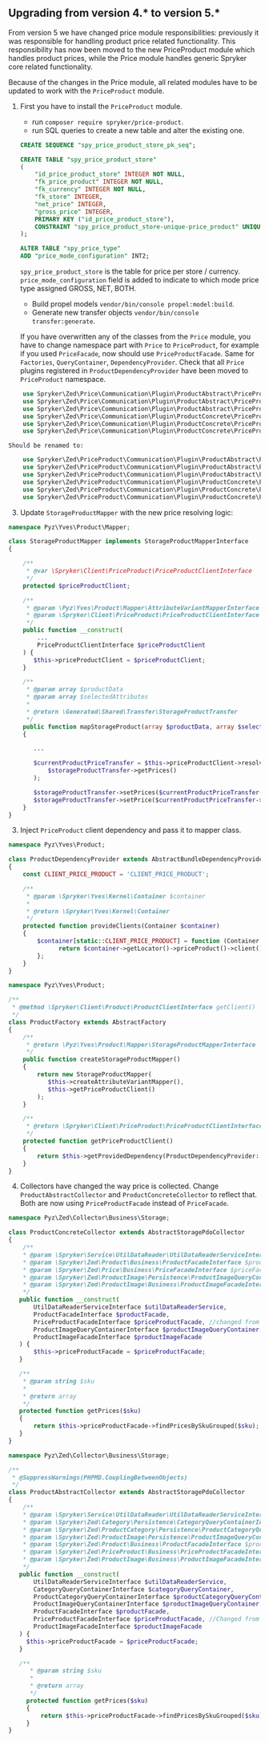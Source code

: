 

## Upgrading from version 4.* to version 5.*

From version 5 we have changed price module responsibilities: previously it was responsible for handling product price related functionality. This responsibility has now been moved to the new PriceProduct module which handles product prices, while the Price module handles generic Spryker core related functionality.

Because of the changes in the Price module, all related modules have to be updated to work with the `PriceProduct` module.

1. First you have to install the `PriceProduct` module.

   * run `composer require spryker/price-product`.
   * run SQL queries to create a new table and alter the existing one.

    ```sql
    CREATE SEQUENCE "spy_price_product_store_pk_seq";

    CREATE TABLE "spy_price_product_store"
    (
        "id_price_product_store" INTEGER NOT NULL,
        "fk_price_product" INTEGER NOT NULL,
        "fk_currency" INTEGER NOT NULL,
        "fk_store" INTEGER,
        "net_price" INTEGER,
        "gross_price" INTEGER,
        PRIMARY KEY ("id_price_product_store"),
        CONSTRAINT "spy_price_product_store-unique-price_product" UNIQUE ("fk_currency","fk_price_product","fk_store")
    );

    ALTER TABLE "spy_price_type"
    ADD "price_mode_configuration" INT2;
    ```

    `spy_price_product_store` is the table for price per store / currency. `price_mode_configuration` field is added to indicate to which mode price type assigned GROSS, NET, BOTH.
   * Build propel models `vendor/bin/console propel:model:build`.
   * Generate new transfer objects `vendor/bin/console transfer:generate`.

    If you have overwritten any of the classes from the `Price` module, you have to change namespace part with `Price` to `PriceProduct`, for example if you used `PriceFacade`, now should use `PriceProductFacade`. Same for `Factories`, `QueryContainer`, `DependencyProvider`.
    Check that all `Price` plugins registered in `ProductDependencyProvider` have been moved to `PriceProduct` namespace.
```php
    use Spryker\Zed\Price\Communication\Plugin\ProductAbstract\PriceProductAbstractAfterCreatePlugin;
    use Spryker\Zed\Price\Communication\Plugin\ProductAbstract\PriceProductAbstractAfterUpdatePlugin;
    use Spryker\Zed\Price\Communication\Plugin\ProductAbstract\PriceProductAbstractReadPlugin;
    use Spryker\Zed\Price\Communication\Plugin\ProductConcrete\PriceProductConcreteAfterCreatePlugin;
    use Spryker\Zed\Price\Communication\Plugin\ProductConcrete\PriceProductConcreteAfterUpdatePlugin;
    use Spryker\Zed\Price\Communication\Plugin\ProductConcrete\PriceProductConcreteReadPlugin;
```
    Should be renamed to:

```php
    use Spryker\Zed\PriceProduct\Communication\Plugin\ProductAbstract\PriceProductAbstractAfterCreatePlugin;
    use Spryker\Zed\PriceProduct\Communication\Plugin\ProductAbstract\PriceProductAbstractAfterUpdatePlugin;
    use Spryker\Zed\PriceProduct\Communication\Plugin\ProductAbstract\PriceProductAbstractReadPlugin;
    use Spryker\Zed\PriceProduct\Communication\Plugin\ProductConcrete\PriceProductConcreteAfterCreatePlugin;
    use Spryker\Zed\PriceProduct\Communication\Plugin\ProductConcrete\PriceProductConcreteAfterUpdatePlugin;
    use Spryker\Zed\PriceProduct\Communication\Plugin\ProductConcrete\PriceProductConcreteReadPlugin;
```

3. Update `StorageProductMapper` with the new price resolving logic:

```php
namespace Pyz\Yves\Product\Mapper;

class StorageProductMapper implements StorageProductMapperInterface
{

    /**
     * @var \Spryker\Client\PriceProduct\PriceProductClientInterface
     */
    protected $priceProductClient;

    /**
     * @param \Pyz\Yves\Product\Mapper\AttributeVariantMapperInterface $attributeVariantMapper
     * @param \Spryker\Client\PriceProduct\PriceProductClientInterface $priceProductClient
     */
    public function __construct(
        ...
        PriceProductClientInterface $priceProductClient
    ) {
       $this->priceProductClient = $priceProductClient;
    }

    /**
     * @param array $productData
     * @param array $selectedAttributes
     *
     * @return \Generated\Shared\Transfer\StorageProductTransfer
     */
    public function mapStorageProduct(array $productData, array $selectedAttributes = [])
    {

       ...

       $currentProductPriceTransfer = $this->priceProductClient->resolveProductPrice(
           $storageProductTransfer->getPrices()
       );

       $storageProductTransfer->setPrices($currentProductPriceTransfer->getPrices());
       $storageProductTransfer->setPrice($currentProductPriceTransfer->getPrice());
    }
}
```

3. Inject `PriceProduct` client dependency and pass it to mapper class.

```php
namespace Pyz\Yves\Product;

class ProductDependencyProvider extends AbstractBundleDependencyProvider
{
    const CLIENT_PRICE_PRODUCT = 'CLIENT_PRICE_PRODUCT';

    /**
     * @param \Spryker\Yves\Kernel\Container $container
     *
     * @return \Spryker\Yves\Kernel\Container
     */
    protected function provideClients(Container $container)
    {
        $container[static::CLIENT_PRICE_PRODUCT] = function (Container $container) {
              return $container->getLocator()->priceProduct()->client();
        };
    }
}
```

```php
namespace Pyz\Yves\Product;

/**
 * @method \Spryker\Client\Product\ProductClientInterface getClient()
 */
class ProductFactory extends AbstractFactory
{
    /**
     * @return \Pyz\Yves\Product\Mapper\StorageProductMapperInterface
     */
    public function createStorageProductMapper()
    {
        return new StorageProductMapper(
           $this->createAttributeVariantMapper(),
           $this->getPriceProductClient()
        );
    }

    /**
     * @return \Spryker\Client\PriceProduct\PriceProductClientInterface
     */
    protected function getPriceProductClient()
    {
        return $this->getProvidedDependency(ProductDependencyProvider::CLIENT_PRICE_PRODUCT);
    }
}
```

4. Collectors have changed the way price is collected. Change `ProductAbstractCollector` and `ProductConcreteCollector` to reflect that. Both are now using `PriceProductFacade` instead of `PriceFacade`.

```php
namespace Pyz\Zed\Collector\Business\Storage;

class ProductConcreteCollector extends AbstractStoragePdoCollector
{
    /**
    * @param \Spryker\Service\UtilDataReader\UtilDataReaderServiceInterface $utilDataReaderService
    * @param \Spryker\Zed\Product\Business\ProductFacadeInterface $productFacade
    * @param \Spryker\Zed\Price\Business\PriceFacadeInterface $priceFacade
    * @param \Spryker\Zed\ProductImage\Persistence\ProductImageQueryContainerInterface $productImageQueryContainer
    * @param \Spryker\Zed\ProductImage\Business\ProductImageFacadeInterface $productImageFacade
    */
   public function __construct(
       UtilDataReaderServiceInterface $utilDataReaderService,
       ProductFacadeInterface $productFacade,
       PriceProductFacadeInterface $priceProductFacade, //changed from PriceFacadeInterface
       ProductImageQueryContainerInterface $productImageQueryContainer,
       ProductImageFacadeInterface $productImageFacade
   ) {
       $this->priceProductFacade = $priceProductFacade;
   }

   /**
    * @param string $sku
    *
    * @return array
    */
   protected function getPrices($sku)
   {
       return $this->priceProductFacade->findPricesBySkuGrouped($sku);
   }
}
```

```php
namespace Pyz\Zed\Collector\Business\Storage;

/**
 * @SuppressWarnings(PHPMD.CouplingBetweenObjects)
 */
class ProductAbstractCollector extends AbstractStoragePdoCollector
{
    /**
    * @param \Spryker\Service\UtilDataReader\UtilDataReaderServiceInterface $utilDataReaderService
    * @param \Spryker\Zed\Category\Persistence\CategoryQueryContainerInterface $categoryQueryContainer
    * @param \Spryker\Zed\ProductCategory\Persistence\ProductCategoryQueryContainerInterface $productCategoryQueryContainer
    * @param \Spryker\Zed\ProductImage\Persistence\ProductImageQueryContainerInterface $productImageQueryContainer
    * @param \Spryker\Zed\Product\Business\ProductFacadeInterface $productFacade
    * @param \Spryker\Zed\PriceProduct\Business\PriceProductFacadeInterface $priceProductFacade
    * @param \Spryker\Zed\ProductImage\Business\ProductImageFacadeInterface $productImageFacade
    */
   public function __construct(
       UtilDataReaderServiceInterface $utilDataReaderService,
       CategoryQueryContainerInterface $categoryQueryContainer,
       ProductCategoryQueryContainerInterface $productCategoryQueryContainer,
       ProductImageQueryContainerInterface $productImageQueryContainer,
       ProductFacadeInterface $productFacade,
       PriceProductFacadeInterface $priceProductFacade, //Changed from PriceFacadeInterface
       ProductImageFacadeInterface $productImageFacade
   ) {
     $this->priceProductFacade = $priceProductFacade;
   }

   /**
      * @param string $sku
      *
      * @return array
      */
     protected function getPrices($sku)
     {
         return $this->priceProductFacade->findPricesBySkuGrouped($sku);
     }
}
```
